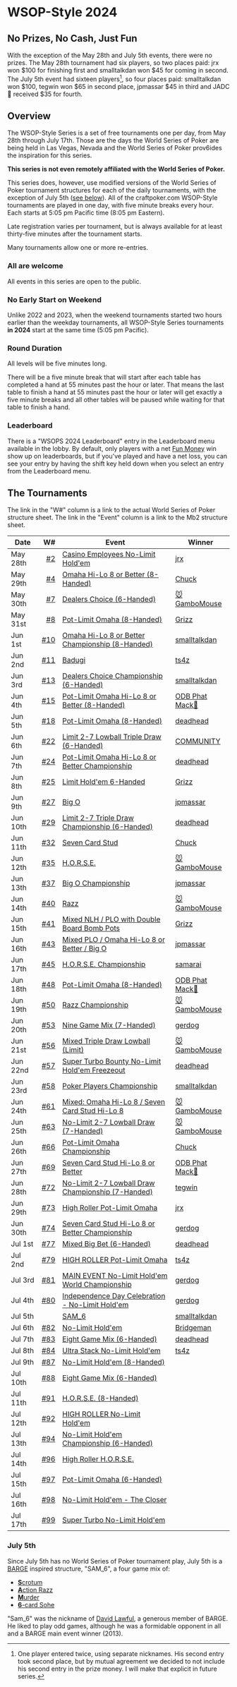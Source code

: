 # WSOP-Style 2024

## No Prizes, No Cash, Just Fun

With the exception of the May 28th and July 5th events, there were
no prizes.  The May 28th tournament had six players, so two places paid:
jrx won $100 for finishing first and smalltalkdan won $45 for coming in
second.  The July 5th event had sixteen players[^1], so four places paid:
smalltalkdan won $100, tegwin won $65 in second place, jpmassar $45 in
third and JADC🚴 received $35 for fourth.

## Overview

The WSOP-Style Series is a set of free tournaments
one per day, from May 28th through July 17th. Those are the days
the World Series of Poker are being held in Las Vegas, Nevada and the World
Series of Poker prov6ides the inspiration for this series.

**This series is not even remotely affiliated with the World Series of Poker.**

This series does, however, use modified versions of the World Series
of Poker tournament structures for each of the daily tournaments, with
the exception of July 5th ([see below](#july-5th)).  All of the craftpoker.com
WSOP-Style tournaments are played in one day, with five minute breaks
every hour. Each starts at 5:05 pm Pacific time (8:05 pm Eastern).

Late registration varies per tournament, but is always available for at least
thirty-five minutes after the tournament starts. 

Many tournaments allow one or more re-entries.

### All are welcome

All events in this series are open to the public.

### No Early Start on Weekend

Unlike 2022 and 2023, when the weekend tournaments started two hours
earlier than the weekday tournaments, all WSOP-Style Series
tournaments **in 2024** start at the same time (5:05 pm Pacific).

### Round Duration

All levels will be five minutes long.

There will be a five minute break that will start after each table has
completed a hand at 55 minutes past the hour or later. That means the
last table to finish a hand at 55 minutes past the hour or later will
get exactly a five minute breaks and all other tables will be paused
while waiting for that table to finish a hand.

### Leaderboard

There is a "WSOPS 2024 Leaderboard" entry in the Leaderboard menu
available in the lobby.  By default, only players with a net [Fun
Money](../../fun_money.md) win show up on leaderboards, but if you've played
and have a net loss, you can see your entry by having the shift key
held down when you select an entry from the Leaderboard menu.

## The Tournaments

The link in the "W#" column is a link to the actual World Series of
Poker structure sheet. The link in the "Event" column is a link to the
Mb2 structure sheet.

|Date|W#|Event|Winner|
|--|-:|--|--|
|May 28th|[#2](https://wsop.com/pdfs/structuresheets/structure_5504_23142.pdf)|[Casino Employees No-Limit Hold'em](https://craftpoker.com/tournament/structure/5331)|[jrx](https://craftpoker.com/event/5331/player/20)
|May 29th|[#4](https://wsop.com/pdfs/structuresheets/structure_5504_23144.pdf)|[Omaha Hi-Lo 8 or Better (8-Handed)](https://craftpoker.com/tournament/structure/5332)|[Chuck](https://craftpoker.com/event/5332/player/3)
|May 30th|[#7](https://wsop.com/pdfs/structuresheets/structure_5504_23147.pdf)|[Dealers Choice (6-Handed)](https://craftpoker.com/tournament/structure/5333)|[🐭GamboMouse](https://craftpoker.com/event/5333/player/13)
|May 31st|[#8](https://wsop.com/pdfs/structuresheets/structure_5504_23148.pdf)|[Pot-Limit Omaha (8-Handed)](https://craftpoker.com/tournament/structure/5334)|[Grizz](https://craftpoker.com/event/5334/player/9)
|Jun 1st|[#10](https://wsop.com/pdfs/structuresheets/structure_5504_23150.pdf)|[Omaha Hi-Lo 8 or Better Championship (8-Handed)](https://craftpoker.com/tournament/structure/5335)|[smalltalkdan](https://craftpoker.com/event/5335/player/6)
|Jun 2nd|[#11](https://wsop.com/pdfs/structuresheets/structure_5504_23151.pdf)|[Badugi](https://craftpoker.com/tournament/structure/5336)|[ts4z](https://craftpoker.com/event/5336/player/37)
|Jun 3rd|[#13](https://wsop.com/pdfs/structuresheets/structure_5504_23153.pdf)|[Dealers Choice Championship (6-Handed)](https://craftpoker.com/tournament/structure/5337)|[smalltalkdan](https://craftpoker.com/event/5337/player/6)
|Jun 4th|[#15](https://wsop.com/pdfs/structuresheets/structure_5504_23155.pdf)|[Pot-Limit Omaha Hi-Lo 8 or Better (8-Handed)](https://craftpoker.com/tournament/structure/5338)|[ODB Phat Mack🐺](https://craftpoker.com/event/5338/player/17)
|Jun 5th|[#18](https://wsop.com/pdfs/structuresheets/structure_5504_23158.pdf)|[Pot-Limit Omaha (8-Handed)](https://craftpoker.com/tournament/structure/5339)|[deadhead](https://craftpoker.com/event/5339/player/10)
|Jun 6th|[#22](https://wsop.com/pdfs/structuresheets/structure_5504_23162.pdf)|[Limit 2-7 Lowball Triple Draw (6-Handed)](https://craftpoker.com/tournament/structure/5340)|[COMMUNITY](https://craftpoker.com/event/5340/player/43)
|Jun 7th|[#24](https://wsop.com/pdfs/structuresheets/structure_5504_23164.pdf)|[Pot-Limit Omaha Hi-Lo 8 or Better Championship](https://craftpoker.com/tournament/structure/5341)|[deadhead](https://craftpoker.com/event/5341/player/10)
|Jun 8th|[#25](https://wsop.com/pdfs/structuresheets/structure_5504_23165.pdf)|[Limit Hold'em 6-Handed](https://craftpoker.com/tournament/structure/5342)|[Grizz](https://craftpoker.com/event/5342/player/9)
|Jun 9th|[#27](https://wsop.com/pdfs/structuresheets/structure_5504_23167.pdf)|[Big O](https://craftpoker.com/tournament/structure/5343)|[jpmassar](https://craftpoker.com/event/5343/player/14)
|Jun 10th|[#29](https://wsop.com/pdfs/structuresheets/structure_5504_23169.pdf)|[Limit 2-7 Triple Draw Championship (6-Handed)](https://craftpoker.com/tournament/structure/5344)|[deadhead](https://craftpoker.com/event/5344/player/10)
|Jun 11th|[#32](https://wsop.com/pdfs/structuresheets/structure_5504_23172.pdf)|[Seven Card Stud](https://craftpoker.com/tournament/structure/5345)|[Chuck](https://craftpoker.com/event/5345/player/3)
|Jun 12th|[#35](https://wsop.com/pdfs/structuresheets/structure_5504_23175.pdf)|[H.O.R.S.E.](https://craftpoker.com/tournament/structure/5346)|[🐭GamboMouse](https://craftpoker.com/event/5346/player/13)
|Jun 13th|[#37](https://wsop.com/pdfs/structuresheets/structure_5504_23177.pdf)|[Big O Championship](https://craftpoker.com/tournament/structure/5347)|[jpmassar](https://craftpoker.com/event/5347/player/14)
|Jun 14th|[#40](https://wsop.com/pdfs/structuresheets/structure_5504_23180.pdf)|[Razz](https://craftpoker.com/tournament/structure/5348)|[🐭GamboMouse](https://craftpoker.com/event/5348/player/13)
|Jun 15th|[#41](https://wsop.com/pdfs/structuresheets/structure_5504_23181.pdf)|[Mixed NLH / PLO with Double Board Bomb Pots](https://craftpoker.com/tournament/structure/5349)|[Grizz](https://craftpoker.com/event/5349/player/9)
|Jun 16th|[#43](https://wsop.com/pdfs/structuresheets/structure_5504_23183.pdf)|[Mixed PLO / Omaha Hi-Lo 8 or Better / Big O](https://craftpoker.com/tournament/structure/5350)|[jpmassar](https://craftpoker.com/event/5350/player/14)
|Jun 17th|[#45](https://wsop.com/pdfs/structuresheets/structure_5504_23185.pdf)|[H.O.R.S.E. Championship](https://craftpoker.com/tournament/structure/5351)|[samarai](https://craftpoker.com/event/5351/player/32)
|Jun 18th|[#48](https://wsop.com/pdfs/structuresheets/structure_5504_23188.pdf)|[Pot-Limit Omaha (8-Handed)](https://craftpoker.com/tournament/structure/5352)|[ODB Phat Mack🐺](https://craftpoker.com/event/5352/player/17)
|Jun 19th|[#50](https://wsop.com/pdfs/structuresheets/structure_5504_23190.pdf)|[Razz Championship](https://craftpoker.com/tournament/structure/5353)|[🐭GamboMouse](https://craftpoker.com/event/5353/player/13)
|Jun 20th|[#53](https://wsop.com/pdfs/structuresheets/structure_5504_23193.pdf)|[Nine Game Mix (7-Handed)](https://craftpoker.com/tournament/structure/5354)|[gerdog](https://craftpoker.com/event/5354/player/11)
|Jun 21st|[#56](https://wsop.com/pdfs/structuresheets/structure_5504_23196.pdf)|[Mixed Triple Draw Lowball (Limit)](https://craftpoker.com/tournament/structure/5355)|[🐭GamboMouse](https://craftpoker.com/event/5355/player/13)
|Jun 22nd|[#57](https://wsop.com/pdfs/structuresheets/structure_5504_23197.pdf)|[Super Turbo Bounty No-Limit Hold'em Freezeout](https://craftpoker.com/tournament/structure/5356)|[deadhead](https://craftpoker.com/event/5356/player/10)
|Jun 23rd|[#58](https://wsop.com/pdfs/structuresheets/structure_5504_23198.pdf)|[Poker Players Championship](https://craftpoker.com/tournament/structure/5357)|[smalltalkdan](https://craftpoker.com/event/5357/player/6)
|Jun 24th|[#61](https://wsop.com/pdfs/structuresheets/structure_5504_23201.pdf)|[Mixed: Omaha Hi-Lo 8 / Seven Card Stud Hi-Lo 8](https://craftpoker.com/tournament/structure/5358)|[🐭GamboMouse](https://craftpoker.com/event/5358/player/13)
|Jun 25th|[#63](https://wsop.com/pdfs/structuresheets/structure_5504_23203.pdf)|[No-Limit 2-7 Lowball Draw (7-Handed)](https://craftpoker.com/tournament/structure/5359)|[🐭GamboMouse](https://craftpoker.com/event/5359/player/13)
|Jun 26th|[#66](https://wsop.com/pdfs/structuresheets/structure_5504_23206.pdf)|[Pot-Limit Omaha Championship](https://craftpoker.com/tournament/structure/5360)|[Chuck](https://craftpoker.com/event/5360/player/3)
|Jun 27th|[#69](https://wsop.com/pdfs/structuresheets/structure_5504_23209.pdf)|[Seven Card Stud Hi-Lo 8 or Better](https://craftpoker.com/tournament/structure/5361)|[ODB Phat Mack🐺](https://craftpoker.com/event/5361/player/17)
|Jun 28th|[#72](https://wsop.com/pdfs/structuresheets/structure_5504_23212.pdf)|[No-Limit 2-7 Lowball Draw Championship (7-Handed)](https://craftpoker.com/tournament/structure/5362)|[tegwin](https://craftpoker.com/event/5362/player/19)
|Jun 29th|[#73](https://wsop.com/pdfs/structuresheets/structure_5504_23213.pdf)|[High Roller Pot-Limit Omaha](https://craftpoker.com/tournament/structure/5363)|[jrx](https://craftpoker.com/event/5363/player/20)
|Jun 30th|[#74](https://wsop.com/pdfs/structuresheets/structure_5504_23250.pdf)|[Seven Card Stud Hi-Lo 8 or Better Championship](https://craftpoker.com/tournament/structure/5364)|[gerdog](https://craftpoker.com/event/5364/player/11)
|Jul 1st|[#77](https://wsop.com/pdfs/structuresheets/structure_5504_23253.pdf)|[Mixed Big Bet (6-Handed)](https://craftpoker.com/tournament/structure/5365)|[deadhead](https://craftpoker.com/event/5365/player/10)
|Jul 2nd|[#79](https://wsop.com/pdfs/structuresheets/structure_5504_23255.pdf)|[HIGH ROLLER Pot-Limit Omaha](https://craftpoker.com/tournament/structure/5366)|[ts4z](https://craftpoker.com/event/5366/player/37)
|Jul 3rd|[#81](https://wsop.com/pdfs/structuresheets/structure_5504_23257.pdf)|[MAIN EVENT No-Limit Hold'em World Championship](https://craftpoker.com/tournament/structure/5367)|[gerdog](https://craftpoker.com/event/5367/player/11)
|Jul 4th|[#80](https://wsop.com/pdfs/structuresheets/structure_5504_23256.pdf)|[Independence Day Celebration - No-Limit Hold'em](https://craftpoker.com/tournament/structure/5368)|[gerdog](https://craftpoker.com/event/5368/player/11)
|Jul 5th||[SAM_6](https://craftpoker.com/tournament/structure/5369)|[smalltalkdan](https://craftpoker.com/event/5405/player/6)
|Jul 6th|[#82](https://wsop.com/pdfs/structuresheets/structure_5504_23258.pdf)|[No-Limit Hold'em](https://craftpoker.com/tournament/structure/5370)|[Bridgeman](https://craftpoker.com/event/5370/player/29)
|Jul 7th|[#83](https://wsop.com/pdfs/structuresheets/structure_5504_23259.pdf)|[Eight Game Mix (6-Handed)](https://craftpoker.com/tournament/structure/5371)|[deadhead](https://craftpoker.com/event/5371/player/10)
|Jul 8th|[#84](https://wsop.com/pdfs/structuresheets/structure_5504_23260.pdf)|[Ultra Stack No-Limit Hold'em](https://craftpoker.com/tournament/structure/5372)|[ts4z](https://craftpoker.com/event/5372/player/37)
|Jul 9th|[#87](https://wsop.com/pdfs/structuresheets/structure_5504_23263.pdf)|[No-Limit Hold'em (8-Handed)](https://craftpoker.com/tournament/structure/5373)|
|Jul 10th|[#88](https://wsop.com/pdfs/structuresheets/structure_5504_23264.pdf)|[Eight Game Mix (6-Handed)](https://craftpoker.com/tournament/structure/5374)|
|Jul 11th|[#91](https://wsop.com/pdfs/structuresheets/structure_5504_23267.pdf)|[H.O.R.S.E. (8-Handed)](https://craftpoker.com/tournament/structure/5375)|
|Jul 12th|[#92](https://wsop.com/pdfs/structuresheets/structure_5504_23268.pdf)|[HIGH ROLLER No-Limit Hold'em](https://craftpoker.com/tournament/structure/5376)|
|Jul 13th|[#94](https://wsop.com/pdfs/structuresheets/structure_5504_23270.pdf)|[No-Limit Hold'em Championship (6-Handed)](https://craftpoker.com/tournament/structure/5377)|
|Jul 14th|[#96](https://wsop.com/pdfs/structuresheets/structure_5504_23272.pdf)|[High Roller H.O.R.S.E.](https://craftpoker.com/tournament/structure/5378)|
|Jul 15th|[#97](https://wsop.com/pdfs/structuresheets/structure_5504_23273.pdf)|[Pot-Limit Omaha (6-Handed)](https://craftpoker.com/tournament/structure/5379)|
|Jul 16th|[#98](https://wsop.com/pdfs/structuresheets/structure_5504_23274.pdf)|[No-Limit Hold'em - The Closer](https://craftpoker.com/tournament/structure/5380)|
|Jul 17th|[#99](https://wsop.com/pdfs/structuresheets/structure_5504_23275.pdf)|[Super Turbo No-Limit Hold'em](https://craftpoker.com/tournament/structure/5381)|

### July 5th

Since July 5th has no World Series of Poker tournament play, July 5th
is a [BARGE](https://www.barge.org/) inspired structure, "SAM_6", a four game mix of:
* [**S**crotum](https://secure.barge.org/bargerulebooks/BARGERuleBook2021-20210712.pdf#page=59)
* [**A**ction Razz](https://secure.barge.org/bargerulebooks/BARGERuleBook2021-20210712.pdf#page=30)
* [**M**urder](https://secure.barge.org/bargerulebooks/BARGERuleBook2021-20210712.pdf#page=56)
* [**6**-card Sohe](https://secure.barge.org/bargerulebooks/BARGERuleBook2021-20210712.pdf#page=24)

"Sam_6" was the nickname of [David
Lawful](https://feldmanmortuary.com/tribute/details/4734/David-Lawful/obituary.html),
a generous member of BARGE.  He liked to play odd games, although he was a
formidable opponent in all and a BARGE main event winner (2013).

[^1]: One player entered twice, using separate nicknames.  His second entry
took second place, but by mutual agreement we decided to not include his
second entry in the prize money.  I will make that explicit in future
series.
